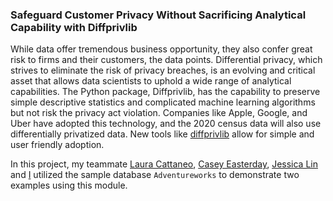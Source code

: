 ### Safeguard Customer Privacy Without Sacrificing Analytical Capability with Diffprivlib

While data offer tremendous business opportunity, they also confer great risk to firms and their customers, the data points. Differential privacy, which strives to eliminate the risk of privacy breaches, is an evolving and critical asset that allows data scientists to uphold a wide range of analytical capabilities. The Python package, Diffprivlib, has the capability to preserve simple descriptive statistics and complicated machine learning algorithms but not risk the privacy act violation. Companies like Apple, Google, and Uber have adopted this technology, and the 2020 census data will also use differentially privatized data. New tools like [diffprivlib](https://diffprivlib.readthedocs.io/en/latest/index.html) allow for simple and user friendly adoption. 

In this project, my teammate [Laura Cattaneo](https://github.umn.edu/catta008), [Casey Easterday](http://linkedin.com/in/caeasterday),  [Jessica Lin](https://github.com/jessicalintw) and [I](https://www.linkedin.com/in/harshitha-kuriminisetty-274450bb/) utilized the sample database `Adventureworks` to demonstrate two examples using this module.

